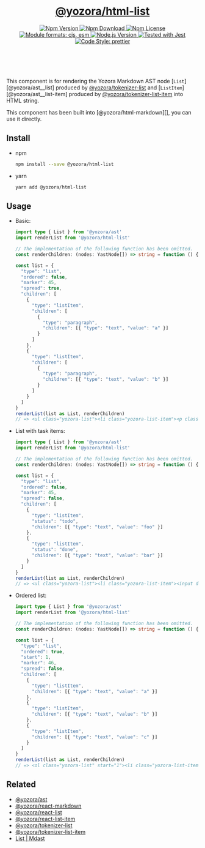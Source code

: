 <header>
  <h1 align="center">
    <a href="https://github.com/guanghechen/yozora-html/tree/main/packages/list#readme">@yozora/html-list</a>
  </h1>
  <div align="center">
    <a href="https://www.npmjs.com/package/@yozora/html-list">
      <img
        alt="Npm Version"
        src="https://img.shields.io/npm/v/@yozora/html-list.svg"
      />
    </a>
    <a href="https://www.npmjs.com/package/@yozora/html-list">
      <img
        alt="Npm Download"
        src="https://img.shields.io/npm/dm/@yozora/html-list.svg"
      />
    </a>
    <a href="https://www.npmjs.com/package/@yozora/html-list">
      <img
        alt="Npm License"
        src="https://img.shields.io/npm/l/@yozora/html-list.svg"
      />
    </a>
    <a href="#install">
      <img
        alt="Module formats: cjs, esm"
        src="https://img.shields.io/badge/module_formats-cjs%2C%20esm-green.svg"
      />
    </a>
    <a href="https://github.com/nodejs/node">
      <img
        alt="Node.js Version"
        src="https://img.shields.io/node/v/@yozora/html-list"
      />
    </a>
    <a href="https://github.com/facebook/jest">
      <img
        alt="Tested with Jest"
        src="https://img.shields.io/badge/tested_with-jest-9c465e.svg"
      />
    </a>
    <a href="https://github.com/prettier/prettier">
      <img
        alt="Code Style: prettier"
        src="https://img.shields.io/badge/code_style-prettier-ff69b4.svg?style=flat-square"
      />
    </a>
  </div>
</header>
<br/>

This component is for rendering the Yozora Markdown AST node [`List`][@yozora/ast__list] 
produced by [@yozora/tokenizer-list][] and [`ListItem`][@yozora/ast__list-item]
produced by [@yozora/tokenizer-list-item][] into HTML string.

This component has been built into [@yozora/html-markdown][], you can use it directly.

## Install

* npm

  ```bash
  npm install --save @yozora/html-list
  ```

* yarn

  ```bash
  yarn add @yozora/html-list
  ```


## Usage

* Basic:

  ```typescript
  import type { List } from '@yozora/ast'
  import renderList from '@yozora/html-list'

  // The implementation of the following function has been omitted.
  const renderChildren: (nodes: YastNode[]) => string = function () {}

  const list = {
    "type": "list",
    "ordered": false,
    "marker": 45,
    "spread": true,
    "children": [
      {
        "type": "listItem",
        "children": [
          {
            "type": "paragraph",
            "children": [{ "type": "text", "value": "a" }]
          }
        ]
      },
      {
        "type": "listItem",
        "children": [
          {
            "type": "paragraph",
            "children": [{ "type": "text", "value": "b" }]
          }
        ]
      }
    ]
  }
  renderList(list as List, renderChildren)
  // => <ul class="yozora-list"><li class="yozora-list-item"><p class="yozora-paragraph"><span class="yozora-text">a</span></p></li><li class="yozora-list-item"><p class="yozora-paragraph"><span class="yozora-text">b</span></p></li></ul>
  ```

* List with task items:

  ```typescript
  import type { List } from '@yozora/ast'
  import renderList from '@yozora/html-list'

  // The implementation of the following function has been omitted.
  const renderChildren: (nodes: YastNode[]) => string = function () {}

  const list = {
    "type": "list",
    "ordered": false,
    "marker": 45,
    "spread": false,
    "children": [
      {
        "type": "listItem",
        "status": "todo",
        "children": [{ "type": "text", "value": "foo" }]
      },
      {
        "type": "listItem",
        "status": "done",
        "children": [{ "type": "text", "value": "bar" }]
      }
    ]
  }
  renderList(list as List, renderChildren)
  // => <ul class="yozora-list"><li class="yozora-list-item"><input disabled="" type="checkbox" /> <span class="yozora-text">foo</span></li><li class="yozora-list-item"><input checked="" disabled="" type="checkbox" /> <span class="yozora-text">bar</span></li></ul>
  ```

* Ordered list:

  ```typescript
  import type { List } from '@yozora/ast'
  import renderList from '@yozora/html-list'

  // The implementation of the following function has been omitted.
  const renderChildren: (nodes: YastNode[]) => string = function () {}

  const list = {
    "type": "list",
    "ordered": true,
    "start": 1,
    "marker": 46,
    "spread": false,
    "children": [
      {
        "type": "listItem",
        "children": [{ "type": "text", "value": "a" }]
      },
      {
        "type": "listItem",
        "children": [{ "type": "text", "value": "b" }]
      },
      {
        "type": "listItem",
        "children": [{ "type": "text", "value": "c" }]
      }
    ]
  }
  renderList(list as List, renderChildren)
  // => <ol class="yozora-list" start="1"><li class="yozora-list-item"><span class="yozora-text">a</span></li><li class="yozora-list-item"><span class="yozora-text">b</span></li><li class="yozora-list-item"><span class="yozora-text">c</span></li></ol>
  ```


## Related

* [@yozora/ast][]
* [@yozora/react-markdown][]
* [@yozora/react-list][]
* [@yozora/react-list-item][]
* [@yozora/tokenizer-list][]
* [@yozora/tokenizer-list-item][]
* [List | Mdast][mdast]


[@yozora/ast]: https://www.npmjs.com/package/@yozora/ast#list
[@yozora/ast-list]: https://www.npmjs.com/package/@yozora/ast#list
[@yozora/ast-list-item]: https://www.npmjs.com/package/@yozora/ast#listitem
[@yozora/react-markdown]: https://www.npmjs.com/package/@yozora/react-markdown
[@yozora/tokenizer-list]: https://www.npmjs.com/package/@yozora/tokenizer-list
[@yozora/tokenizer-list-item]: https://www.npmjs.com/package/@yozora/tokenizer-list-item
[@yozora/react-list]: https://www.npmjs.com/package/@yozora/react-list
[@yozora/react-list-item]: https://www.npmjs.com/package/@yozora/react-list-item
[mdast]: https://github.com/syntax-tree/mdast#list
